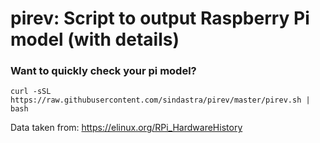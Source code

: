 # pirev: Script to output Raspberry Pi model (with details)

### Want to quickly check your pi model?
    curl -sSL https://raw.githubusercontent.com/sindastra/pirev/master/pirev.sh | bash

Data taken from: https://elinux.org/RPi_HardwareHistory
